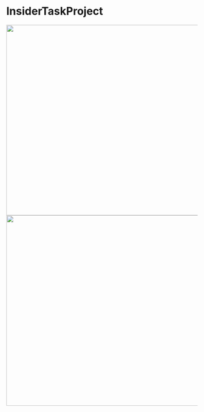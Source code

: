 # InsiderTaskProject



<div>
  <img src="Test4" width="800" height="500" >
</div>


<div>
  <img src="Test5" width="800" height="500" >
</div>
